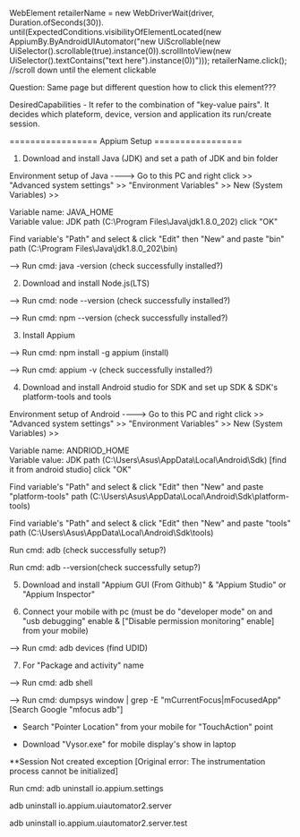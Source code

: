 WebElement retailerName = new WebDriverWait(driver, Duration.ofSeconds(30)).
until(ExpectedConditions.visibilityOfElementLocated(new AppiumBy.ByAndroidUIAutomator("new UiScrollable(new UiSelector().scrollable(true).instance(0)).scrollIntoView(new UiSelector().textContains("text here").instance(0))")));
retailerName.click(); //scroll down until the element clickable

Question: Same page but different question how to click this element???


DesiredCapabilities - 
It refer to the combination of "key-value pairs". It decides which plateform, device, version and application its run/create session. 


================= Appium Setup ================= 


1. Download and install Java (JDK) and set a path of JDK and bin folder

Environment setup of Java ---->
Go to this PC and right click >> "Advanced system settings" >> "Environment Variables" >> New (System Variables) >> 

Variable name: JAVA_HOME   
Variable value: JDK path (C:\Program Files\Java\jdk1.8.0_202)
click "OK"

Find variable's "Path" and select & click "Edit" then "New" and paste "bin" path (C:\Program Files\Java\jdk1.8.0_202\bin)

--> Run cmd: java -version (check successfully installed?)

2. Download and install Node.js(LTS)

--> Run cmd: node --version (check successfully installed?)

--> Run cmd: npm --version (check successfully installed?)

3. Install Appium

--> Run cmd: npm install -g appium (install)

--> Run cmd: appium -v (check successfully installed?)

4. Download and install Android studio for SDK and set up SDK & SDK's platform-tools and tools 

Environment setup of Android ---->
Go to this PC and right click >> "Advanced system settings" >> "Environment Variables" >> New (System Variables) >> 

Variable name: ANDRIOD_HOME   
Variable value: JDK path (C:\Users\Asus\AppData\Local\Android\Sdk) [find it from android studio]
click "OK"

Find variable's "Path" and select & click "Edit" then "New" and paste "platform-tools" path (C:\Users\Asus\AppData\Local\Android\Sdk\platform-tools)

Find variable's "Path" and select & click "Edit" then "New" and paste "tools" path (C:\Users\Asus\AppData\Local\Android\Sdk\tools)

Run cmd: adb (check successfully setup?)

Run cmd: adb --version(check successfully setup?)

5. Download and install "Appium GUI (From Github)" & "Appium Studio" or "Appium Inspector" 

 
6. Connect your mobile with pc (must be do "developer mode" on and "usb debugging" enable & ["Disable permission monitoring" enable] from your mobile)

--> Run cmd: adb devices (find UDID)

7. For "Package and activity" name 

--> Run cmd: adb shell 

--> Run cmd: dumpsys window | grep -E "mCurrentFocus|mFocusedApp"  [Search Google "mfocus adb"]

* Search "Pointer Location" from your mobile for "TouchAction" point
 
* Download "Vysor.exe" for mobile display's show in laptop

**Session Not created exception [Original error: The instrumentation process cannot be initialized]

Run cmd: adb uninstall io.appium.settings

adb uninstall io.appium.uiautomator2.server

adb uninstall io.appium.uiautomator2.server.test

 
